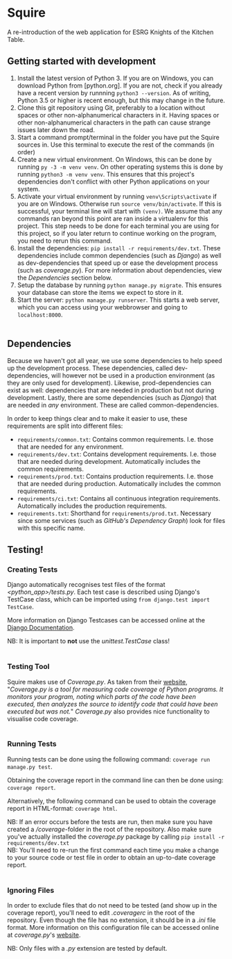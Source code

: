 # Squire
A re-introduction of the web application for ESRG Knights of the Kitchen Table.

## Getting started with development

1. Install the latest version of Python 3. If you are on Windows, you can download Python from [python.org]. If you are not, check if you already have a recent version by runnning `python3 --version`. As of writing, Python 3.5 or higher is recent enough, but this may change in the future.
1. Clone this git repository using Git, preferably to a location without spaces or other non-alphanumerical characters in it. Having spaces or other non-alphanumerical characters in the path can cause strange issues later down the road.
1. Start a command prompt/terminal in the folder you have put the Squire sources in. Use this terminal to execute the rest of the commands (in order)
1. Create a new virtual environment. On Windows, this can be done by running `py -3 -m venv venv`. On other operating systems this is done by running `python3 -m venv venv`. This ensures that this project's dependencies don't conflict with other Python applications on your system.
1. Activate your virtual environment by running `venv\Scripts\activate` if you are on Windows. Otherwise run `source venv/bin/activate`. If this is successful, your terminal line will start with `(venv)`. We assume that any commands ran beyond this point are ran inside a virtualenv for this project. This step needs to be done for each terminal you are using for this project, so if you later return to continue working on the program, you need to rerun this command.
1. Install the dependencies: `pip install -r requirements/dev.txt`. These dependencies include common dependencies (such as *Django*) as well as dev-dependencies that speed up or ease the development process (such as *coverage.py*). For more information about dependencies, view the *Dependencies* section below.
1. Setup the database by running `python manage.py migrate`. This ensures your database can store the items we expect to store in it.
1. Start the server: `python manage.py runserver`. This starts a web server, which you can access using your webbrowser and going to `localhost:8000`.
<br/><br/>

## Dependencies
Because we haven't got all year, we use some dependencies to help speed up the development process. These dependencies, called dev-dependencies, will however not be used in a production environment (as they are only used for development). Likewise, prod-dependencies can exist as well: dependencies that are needed in production but not during development. Lastly, there are some dependencies (such as *Django*) that are needed in *any* environment. These are called common-dependencies.

In order to keep things clear and to make it easier to use, these requirements are split into different files:
- `requirements/common.txt`: Contains common requirements. I.e. those that are needed for any environment.
- `requirements/dev.txt`: Contains development requirements. I.e. those that are needed during development. Automatically includes the common requirements.
- `requirements/prod.txt`: Contains production requirements. I.e. those that are needed during production. Automatically includes the common requirements.
- `requirements/ci.txt`: Contains all continuous integration requirements. Automatically includes the production requirements.
- `requirements.txt`: Shorthand for `requirements/prod.txt`. Necessary since some services (such as *GitHub's Dependency Graph*) look for files with this specific name.

## Testing!
### Creating Tests
Django automatically recognises test files of the format *<python_app>/tests.py*. Each test case is described using Django's TestCase class, which can be imported using `from django.test import TestCase`.

More information on Django Testcases can be accessed online at the [Django Documentation](https://docs.djangoproject.com/en/2.2/topics/testing/).

NB: It is important to **not** use the *unittest.TestCase* class!
<br/><br/>

### Testing Tool
Squire makes use of *Coverage.py*. As taken from their [website](https://coverage.readthedocs.io/en/v4.5.x/), "*Coverage.py is a tool for measuring code coverage of Python programs. It monitors your program, noting which parts of the code have been executed, then analyzes the source to identify code that could have been executed but was not.*"
*Coverage.py* also provides nice functionality to visualise code coverage.
<br/><br/>

### Running Tests
Running tests can be done using the following command:
```coverage run manage.py test```.

Obtaining the coverage report in the command line can then be done using:
```coverage report```.

Alternatively, the following command can be used to obtain the coverage report in HTML-format:
```coverage html```.

NB: If an error occurs before the tests are run, then make sure you have created a */coverage*-folder in the root of the repository. Also make sure you've actually installed the *coverage.py* package by calling `pip install -r requirements/dev.txt`\
NB: You'll need to re-run the first command each time you make a change to your source code or test file in order to obtain an up-to-date coverage report.
<br/><br/>


### Ignoring Files
In order to exclude files that do not need to be tested (and show up in the coverage report), you'll need to edit *.coveragerc* in the root of the repository. Even though the file has no extension, it should be in a *.ini* file format. More information on this configuration file can be accessed online at *coverage.py*'s [website](https://coverage.readthedocs.io/en/v4.5.x/config.html).

NB: Only files with a *.py* extension are tested by default.
<br/><br/>

